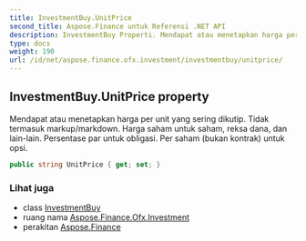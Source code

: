 ```yaml
---
title: InvestmentBuy.UnitPrice
second_title: Aspose.Finance untuk Referensi .NET API
description: InvestmentBuy Properti. Mendapat atau menetapkan harga per unit yang sering dikutip. Tidak termasuk markup/markdown. Harga saham untuk saham reksa dana dan lainlain. Persentase par untuk obligasi. Per saham bukan kontrak untuk opsi.
type: docs
weight: 190
url: /id/net/aspose.finance.ofx.investment/investmentbuy/unitprice/
---
```

## InvestmentBuy.UnitPrice property

Mendapat atau menetapkan harga per unit yang sering dikutip. Tidak termasuk markup/markdown. Harga saham untuk saham, reksa dana, dan lain-lain. Persentase par untuk obligasi. Per saham (bukan kontrak) untuk opsi.

```csharp
public string UnitPrice { get; set; }
```

### Lihat juga

* class [InvestmentBuy](../)
* ruang nama [Aspose.Finance.Ofx.Investment](../../investmentbuy/)
* perakitan [Aspose.Finance](../../../)


